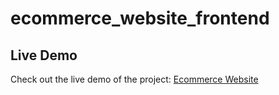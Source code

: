# ecommerce_website_frontend

## Live Demo

Check out the live demo of the project: <a href="https://sameergupta1499.github.io/ecommerce_website_frontend/#/?p=1" target="_blank">Ecommerce Website</a>
